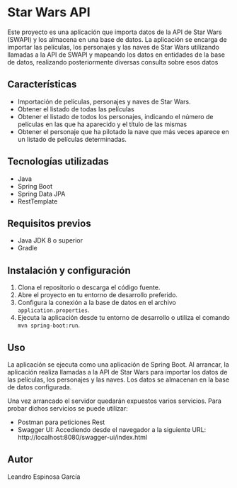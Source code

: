 # Star Wars API 

Este proyecto es una aplicación que importa datos de la API de Star Wars (SWAPI) y los almacena en una base de datos. La aplicación se encarga de importar las películas, 
los personajes y las naves de Star Wars utilizando llamadas a la API de SWAPI y mapeando los datos en entidades de la base de datos, realizando posteriormente diversas
consulta sobre esos datos

## Características

- Importación de películas, personajes y naves de Star Wars.
- Obtener el listado de todas las películas
- Obtener el listado de todos los personajes, indicando el número de películas en las que ha aparecido y el título de las mismas
- Obtener el personaje que ha pilotado la nave que más veces aparece en un listado de películas determinadas.

## Tecnologías utilizadas

- Java
- Spring Boot
- Spring Data JPA
- RestTemplate

## Requisitos previos

- Java JDK 8 o superior
- Gradle

## Instalación y configuración

1. Clona el repositorio o descarga el código fuente.
2. Abre el proyecto en tu entorno de desarrollo preferido.
3. Configura la conexión a la base de datos en el archivo `application.properties`.
4. Ejecuta la aplicación desde tu entorno de desarrollo o utiliza el comando `mvn spring-boot:run`.

## Uso

La aplicación se ejecuta como una aplicación de Spring Boot. Al arrancar, la aplicación realiza llamadas a la API de Star Wars para importar los datos de las películas, 
los personajes y las naves. Los datos se almacenan en la base de datos configurada.

Una vez arrancado el servidor quedarán expuestos varios servicios.
Para probar dichos servicios se puede utilizar:
   - Postman para peticiones Rest
   - Swagger UI: Accediendo desde el navegador a la siguiente URL: http://localhost:8080/swagger-ui/index.html

## Autor

Leandro Espinosa García

